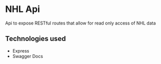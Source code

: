 # NHL Api

Api to expose RESTful routes that allow for read only access of NHL data

## Technologies used

- Express
- Swagger Docs
